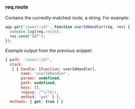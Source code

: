 <h3 id='req.route'>req.route</h3>

Contains the currently-matched route, a string.  For example:

```js
app.get('/user/:id?', function userIdHandler(req, res) {
  console.log(req.route);
  res.send('GET');
});
```

Example output from the previous snippet:

```js
{ path: '/user/:id?',
  stack:
   [ { handle: [Function: userIdHandler],
       name: 'userIdHandler',
       params: undefined,
       path: undefined,
       keys: [],
       regexp: /^\/?$/i,
       method: 'get' } ],
  methods: { get: true } }
```
